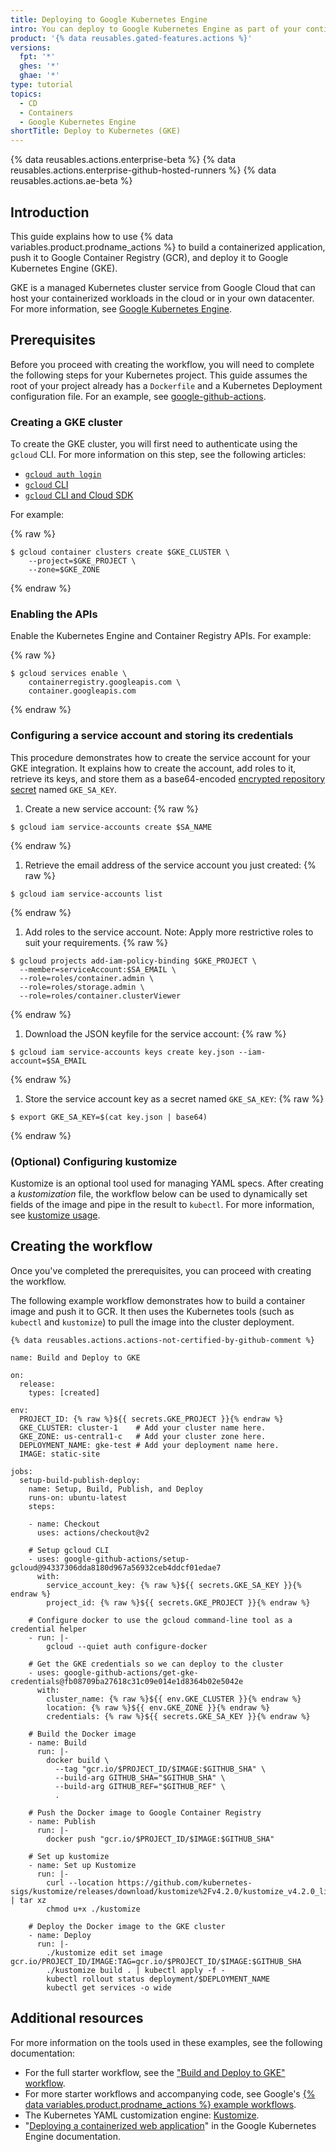 ```yaml
---
title: Deploying to Google Kubernetes Engine
intro: You can deploy to Google Kubernetes Engine as part of your continuous deployment (CD) workflows.
product: '{% data reusables.gated-features.actions %}'
versions:
  fpt: '*'
  ghes: '*'
  ghae: '*'
type: tutorial
topics:
  - CD
  - Containers
  - Google Kubernetes Engine
shortTitle: Deploy to Kubernetes (GKE)
---
```


{% data reusables.actions.enterprise-beta %}
{% data reusables.actions.enterprise-github-hosted-runners %}
{% data reusables.actions.ae-beta %}

## Introduction

This guide explains how to use {% data variables.product.prodname_actions %} to build a containerized application, push it to Google Container Registry (GCR), and deploy it to Google Kubernetes Engine (GKE).

GKE is a managed Kubernetes cluster service from Google Cloud that can host your containerized workloads in the cloud or in your own datacenter. For more information, see [Google Kubernetes Engine](https://cloud.google.com/kubernetes-engine).

## Prerequisites

Before you proceed with creating the workflow, you will need to complete the following steps for your Kubernetes project. This guide assumes the root of your project already has a `Dockerfile` and a Kubernetes Deployment configuration file. For an example, see [google-github-actions](https://github.com/google-github-actions/setup-gcloud/tree/master/example-workflows/gke).

### Creating a GKE cluster

To create the GKE cluster, you will first need to authenticate using the `gcloud` CLI. For more information on this step, see the following articles:
- [`gcloud auth login`](https://cloud.google.com/sdk/gcloud/reference/auth/login)
- [`gcloud` CLI](https://cloud.google.com/sdk/gcloud/reference)
- [`gcloud` CLI and Cloud SDK](https://cloud.google.com/sdk/gcloud#the_gcloud_cli_and_cloud_sdk)

For example:

{% raw %}
```bash{:copy}
$ gcloud container clusters create $GKE_CLUSTER \
	--project=$GKE_PROJECT \
	--zone=$GKE_ZONE
```
{% endraw %}

### Enabling the APIs

Enable the Kubernetes Engine and Container Registry APIs. For example:

{% raw %}
```bash{:copy}
$ gcloud services enable \
	containerregistry.googleapis.com \
	container.googleapis.com
```
{% endraw %}

### Configuring a service account and storing its credentials

This procedure demonstrates how to create the service account for your GKE integration. It explains how to create the account, add roles to it, retrieve its keys, and store them as a base64-encoded [encrypted repository secret](/actions/reference/encrypted-secrets) named `GKE_SA_KEY`.

1. Create a new service account:
  {% raw %}
  ```
  $ gcloud iam service-accounts create $SA_NAME
  ```
  {% endraw %}
1. Retrieve the email address of the service account you just created:
  {% raw %}
  ```
  $ gcloud iam service-accounts list
  ```
  {% endraw %}
1. Add roles to the service account. Note: Apply more restrictive roles to suit your requirements.
  {% raw %}
  ```
  $ gcloud projects add-iam-policy-binding $GKE_PROJECT \
    --member=serviceAccount:$SA_EMAIL \
    --role=roles/container.admin \
    --role=roles/storage.admin \
    --role=roles/container.clusterViewer
  ```
  {% endraw %}
1. Download the JSON keyfile for the service account:
  {% raw %}
  ```
  $ gcloud iam service-accounts keys create key.json --iam-account=$SA_EMAIL
  ```
  {% endraw %}
1. Store the service account key as a secret named `GKE_SA_KEY`:
  {% raw %}
  ```
  $ export GKE_SA_KEY=$(cat key.json | base64)
  ```
  {% endraw %}

### (Optional) Configuring kustomize
Kustomize is an optional tool used for managing YAML specs. After creating a _kustomization_ file, the workflow below can be used to dynamically set fields of the image and pipe in the result to `kubectl`. For more information, see [kustomize usage](https://github.com/kubernetes-sigs/kustomize#usage).

## Creating the workflow

Once you've completed the prerequisites, you can proceed with creating the workflow.

The following example workflow demonstrates how to build a container image and push it to GCR. It then uses the Kubernetes tools (such as `kubectl` and `kustomize`) to pull the image into the cluster deployment.

```yaml{:copy}
{% data reusables.actions.actions-not-certified-by-github-comment %}

name: Build and Deploy to GKE

on:
  release:
    types: [created]

env:
  PROJECT_ID: {% raw %}${{ secrets.GKE_PROJECT }}{% endraw %}
  GKE_CLUSTER: cluster-1    # Add your cluster name here.
  GKE_ZONE: us-central1-c   # Add your cluster zone here.
  DEPLOYMENT_NAME: gke-test # Add your deployment name here.
  IMAGE: static-site

jobs:
  setup-build-publish-deploy:
    name: Setup, Build, Publish, and Deploy
    runs-on: ubuntu-latest
    steps:

    - name: Checkout
      uses: actions/checkout@v2

    # Setup gcloud CLI
    - uses: google-github-actions/setup-gcloud@94337306dda8180d967a56932ceb4ddcf01edae7
      with:
        service_account_key: {% raw %}${{ secrets.GKE_SA_KEY }}{% endraw %}
        project_id: {% raw %}${{ secrets.GKE_PROJECT }}{% endraw %}

    # Configure docker to use the gcloud command-line tool as a credential helper
    - run: |-
        gcloud --quiet auth configure-docker

    # Get the GKE credentials so we can deploy to the cluster
    - uses: google-github-actions/get-gke-credentials@fb08709ba27618c31c09e014e1d8364b02e5042e
      with:
        cluster_name: {% raw %}${{ env.GKE_CLUSTER }}{% endraw %}
        location: {% raw %}${{ env.GKE_ZONE }}{% endraw %}
        credentials: {% raw %}${{ secrets.GKE_SA_KEY }}{% endraw %}

    # Build the Docker image
    - name: Build
      run: |-
        docker build \
          --tag "gcr.io/$PROJECT_ID/$IMAGE:$GITHUB_SHA" \
          --build-arg GITHUB_SHA="$GITHUB_SHA" \
          --build-arg GITHUB_REF="$GITHUB_REF" \
          .

    # Push the Docker image to Google Container Registry
    - name: Publish
      run: |-
        docker push "gcr.io/$PROJECT_ID/$IMAGE:$GITHUB_SHA"

    # Set up kustomize
    - name: Set up Kustomize
      run: |-
        curl --location https://github.com/kubernetes-sigs/kustomize/releases/download/kustomize%2Fv4.2.0/kustomize_v4.2.0_linux_amd64.tar.gz | tar xz
        chmod u+x ./kustomize

    # Deploy the Docker image to the GKE cluster
    - name: Deploy
      run: |-
        ./kustomize edit set image gcr.io/PROJECT_ID/IMAGE:TAG=gcr.io/$PROJECT_ID/$IMAGE:$GITHUB_SHA
        ./kustomize build . | kubectl apply -f -
        kubectl rollout status deployment/$DEPLOYMENT_NAME
        kubectl get services -o wide
```

## Additional resources

For more information on the tools used in these examples, see the following documentation:

* For the full starter workflow, see the ["Build and Deploy to GKE" workflow](https://github.com/actions/starter-workflows/blob/master/ci/google.yml).
* For more starter workflows and accompanying code, see Google's [{% data variables.product.prodname_actions %} example workflows](https://github.com/google-github-actions/setup-gcloud/tree/master/example-workflows/).
* The Kubernetes YAML customization engine: [Kustomize](https://kustomize.io/).
* "[Deploying a containerized web application](https://cloud.google.com/kubernetes-engine/docs/tutorials/hello-app)" in the Google Kubernetes Engine documentation.

